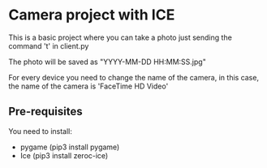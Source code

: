 # Camera project with ICE

This is a basic project where you can take a photo just sending the command 't' in client.py
  
The photo will be saved as "YYYY-MM-DD HH:MM:SS.jpg"
  
For every device you need to change the name of the camera, in this case, the name of the camera is 'FaceTime HD Video'
  
## Pre-requisites

You need to install:
- pygame (pip3 install pygame)
- Ice (pip3 install zeroc-ice)
